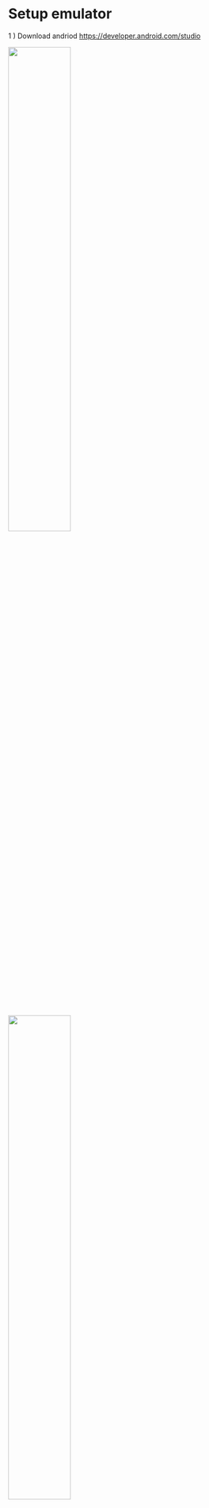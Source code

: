 # Setup emulator

1 ) Download andriod https://developer.android.com/studio

<img src="https://user-images.githubusercontent.com/84445039/185476724-ad53ef1d-7435-49c2-a8bf-c07a038fa7e7.PNG" width="50%" height="50%"/>
<img src="https://user-images.githubusercontent.com/84445039/185476789-8081de76-2ffb-4763-b456-18a0f3677685.PNG" width="50%" height="50%"/>
<img src="https://user-images.githubusercontent.com/84445039/185476818-99d724e3-704a-4d3a-9279-2654ad1f5403.jpg" width="50%" height="50%"/>

Now run it. When it booted go to step 2 

## Install Magisk on emulator
2 ) Download rootAVD 
https://github.com/newbit1/rootAVD/archive/refs/heads/master.zip


<img src="https://github.com/newbit1/video-files/blob/master/rootAVD_Windows.gif" width="50%" height="50%"/>

```bash 
.\rootAVD.bat ListAllAVDs
```

```bash 
.\rootAVD.bat %LOCALAPPDATA%\Android\Sdk\system-images\android-30\google_apis_playstore\x86\ramdisk.img
```
